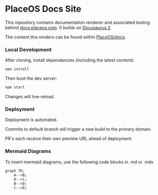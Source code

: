 # PlaceOS Docs Site

This repository contains documentation renderer and associated tooling behind [docs.placeos.com](https://docs.placeos.com).
It builds on [Docusaurus 2](https://v2.docusaurus.io/).

The content this renders can be found within [PlaceOS/docs](https://github.com/PlaceOS/docs).


### Local Development

After cloning, install dependancies (including the latest content):
```bash
npm install
```

Then boot the dev server:
```bash
npm start
```

Changes will live-reload.


### Deployment

Deployment is automated.

Commits to default branch will trigger a new build to the primary domain.

PR's each receive their own preview URL ahead of deployment.

### Mermaid Diagrams

To insert mermaid diagrams, use the following code blocks in .md or .mdx

```mermaid
graph TD;
    A-->B;
    A-->C;
    B-->D;
    C-->D;
```